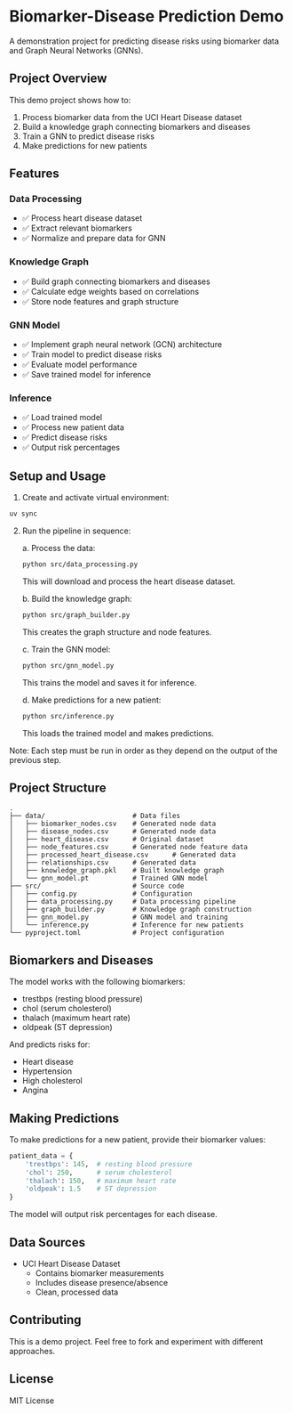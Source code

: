 # Biomarker-Disease Prediction Demo

A demonstration project for predicting disease risks using biomarker data and Graph Neural Networks (GNNs).

## Project Overview

This demo project shows how to:
1. Process biomarker data from the UCI Heart Disease dataset
2. Build a knowledge graph connecting biomarkers and diseases
3. Train a GNN to predict disease risks
4. Make predictions for new patients

## Features

### Data Processing
- ✅ Process heart disease dataset
- ✅ Extract relevant biomarkers
- ✅ Normalize and prepare data for GNN

### Knowledge Graph
- ✅ Build graph connecting biomarkers and diseases
- ✅ Calculate edge weights based on correlations
- ✅ Store node features and graph structure

### GNN Model
- ✅ Implement graph neural network (GCN) architecture
- ✅ Train model to predict disease risks
- ✅ Evaluate model performance
- ✅ Save trained model for inference

### Inference
- ✅ Load trained model
- ✅ Process new patient data
- ✅ Predict disease risks
- ✅ Output risk percentages

## Setup and Usage

1. Create and activate virtual environment:
```bash
uv sync
```

2. Run the pipeline in sequence:

   a. Process the data:
   ```bash
   python src/data_processing.py
   ```
   This will download and process the heart disease dataset.

   b. Build the knowledge graph:
   ```bash
   python src/graph_builder.py
   ```
   This creates the graph structure and node features.

   c. Train the GNN model:
   ```bash
   python src/gnn_model.py
   ```
   This trains the model and saves it for inference.

   d. Make predictions for a new patient:
   ```bash
   python src/inference.py
   ```
   This loads the trained model and makes predictions.

Note: Each step must be run in order as they depend on the output of the previous step.

## Project Structure

```
.
├── data/                      # Data files
│   ├── biomarker_nodes.csv    # Generated node data
│   ├── disease_nodes.csv      # Generated node data
│   ├── heart_disease.csv      # Original dataset
│   ├── node_features.csv      # Generated node feature data
│   ├── processed_heart_disease.csv      # Generated data
│   ├── relationships.csv      # Generated data
│   ├── knowledge_graph.pkl    # Built knowledge graph
│   └── gnn_model.pt           # Trained GNN model
├── src/                       # Source code
│   ├── config.py              # Configuration
│   ├── data_processing.py     # Data processing pipeline
│   ├── graph_builder.py       # Knowledge graph construction
│   ├── gnn_model.py           # GNN model and training
│   └── inference.py           # Inference for new patients
└── pyproject.toml             # Project configuration
```

## Biomarkers and Diseases

The model works with the following biomarkers:
- trestbps (resting blood pressure)
- chol (serum cholesterol)
- thalach (maximum heart rate)
- oldpeak (ST depression)

And predicts risks for:
- Heart disease
- Hypertension
- High cholesterol
- Angina

## Making Predictions

To make predictions for a new patient, provide their biomarker values:
```python
patient_data = {
    'trestbps': 145,  # resting blood pressure
    'chol': 250,      # serum cholesterol
    'thalach': 150,   # maximum heart rate
    'oldpeak': 1.5    # ST depression
}
```

The model will output risk percentages for each disease.

## Data Sources

- UCI Heart Disease Dataset
  - Contains biomarker measurements
  - Includes disease presence/absence
  - Clean, processed data

## Contributing

This is a demo project. Feel free to fork and experiment with different approaches.

## License

MIT License 